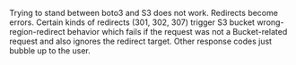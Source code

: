 Trying to stand between boto3 and S3 does not work. Redirects
become errors. Certain kinds of redirects (301, 302, 307) trigger
S3 bucket wrong-region-redirect behavior which fails if the request
was not a Bucket-related request and also ignores the redirect
target. Other response codes just bubble up to the user.
